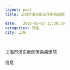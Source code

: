 ```yaml
--- 
layout: post 
title: 上海市浦东新区传染病医院

date:   2016-05-03 13:39:56 
categories: 其他  
city: 上海
  
--- 
```

   
上海市浦东新区传染病医院

信息

